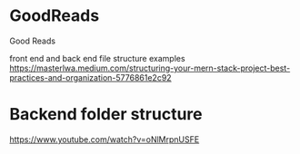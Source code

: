 # GoodReads
Good Reads


front end and back end file structure examples
https://masterlwa.medium.com/structuring-your-mern-stack-project-best-practices-and-organization-5776861e2c92

# Backend folder structure
https://www.youtube.com/watch?v=oNlMrpnUSFE

